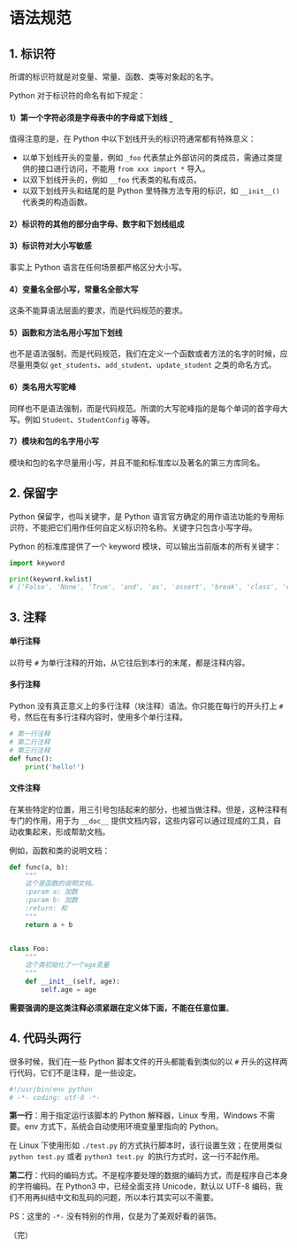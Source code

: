 # 语法规范

## 1. 标识符

所谓的标识符就是对变量、常量、函数、类等对象起的名字。

Python 对于标识符的命名有如下规定：

#### 1）第一个字符必须是字母表中的字母或下划线 `_`

值得注意的是，在 Python 中以下划线开头的标识符通常都有特殊意义：

* 以单下划线开头的变量，例如 `_foo` 代表禁止外部访问的类成员，需通过类提供的接口进行访问，不能用 `from xxx import *` 导入。
* 以双下划线开头的，例如 `__foo` 代表类的私有成员。
* 以双下划线开头和结尾的是 Python 里特殊方法专用的标识，如 `__init__()` 代表类的构造函数。

#### 2）标识符的其他的部分由字母、数字和下划线组成

#### 3）标识符对大小写敏感

事实上 Python 语言在任何场景都严格区分大小写。

#### 4）变量名全部小写，常量名全部大写

这条不能算语法层面的要求，而是代码规范的要求。

#### 5）函数和方法名用小写加下划线

也不是语法强制，而是代码规范，我们在定义一个函数或者方法的名字的时候，应尽量用类似 `get_students`、`add_student`、`update_student` 之类的命名方式。

#### 6）类名用大写驼峰

同样也不是语法强制，而是代码规范。所谓的大写驼峰指的是每个单词的首字母大写。例如 `Student`、`StudentConfig` 等等。

#### 7）模块和包的名字用小写

模块和包的名字尽量用小写，并且不能和标准库以及著名的第三方库同名。

## 2. 保留字

Python 保留字，也叫关键字，是 Python 语言官方确定的用作语法功能的专用标识符，不能把它们用作任何自定义标识符名称。关键字只包含小写字母。

Python 的标准库提供了一个 keyword 模块，可以输出当前版本的所有关键字：

```python
import keyword

print(keyword.kwlist)
# ['False', 'None', 'True', 'and', 'as', 'assert', 'break', 'class', 'continue', 'def', 'del', 'elif', 'else', 'except', 'finally', 'for', 'from', 'global', 'if', 'import', 'in', 'is', 'lambda', 'nonlocal', 'not', 'or', 'pass', 'raise', 'return', 'try', 'while', 'with', 'yield']
```

## 3. 注释

#### 单行注释

以符号 `#` 为单行注释的开始，从它往后到本行的末尾，都是注释内容。

#### 多行注释

Python 没有真正意义上的多行注释（块注释）语法。你只能在每行的开头打上 `#` 号，然后在有多行注释内容时，使用多个单行注释。

```python
# 第一行注释
# 第二行注释
# 第三行注释
def func():
    print('hello!')
```

#### 文件注释

在某些特定的位置，用三引号包括起来的部分，也被当做注释。但是，这种注释有专门的作用，用于为 `__doc__` 提供文档内容，这些内容可以通过现成的工具，自动收集起来，形成帮助文档。

例如，函数和类的说明文档：

```python
def func(a, b):
    """
    这个是函数的说明文档。
    :param a: 加数
    :param b: 加数
    :return: 和
    """
    return a + b


class Foo:
    """
    这个类初始化了一个age变量
    """
    def __init__(self, age):
        self.age = age
```

**需要强调的是这类注释必须紧跟在定义体下面，不能在任意位置**。

## 4. 代码头两行

很多时候，我们在一些 Python 脚本文件的开头都能看到类似的以 `#` 开头的这样两行代码，它们不是注释，是一些设定。

```python
#!/usr/bin/env python
# -*- coding: utf-8 -*-
```

**第一行**：用于指定运行该脚本的 Python 解释器，Linux 专用，Windows 不需要。env 方式下，系统会自动使用环境变量里指向的 Python。

在 Linux 下使用形如 `./test.py` 的方式执行脚本时，该行设置生效；在使用类似 `python test.py` 或者 `python3 test.py `的执行方式时，这一行不起作用。

**第二行**：代码的编码方式。不是程序要处理的数据的编码方式，而是程序自己本身的字符编码。在 Python3 中，已经全面支持 Unicode，默认以 UTF-8 编码，我们不用再纠结中文和乱码的问题，所以本行其实可以不需要。

PS：这里的 `-*-` 没有特别的作用，仅是为了美观好看的装饰。

（完）
